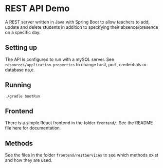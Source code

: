 # REST API Demo
A REST server written in Java with Spring Boot to allow teachers to add, update and delete students in addition to specifying their absence/presence on a specific day.

## Setting up
The API is configured to run with a mySQL server. See `resources/application.properties` to change host, port, credentials or database na,e.

## Running
    ./gradle bootRun

## Frontend
There is a simple React frontend in the folder `frontend/`. See the README file here for documentation.

## Methods
See the files in the folder `frontend/restServices` to see which methods exist and how they are used.